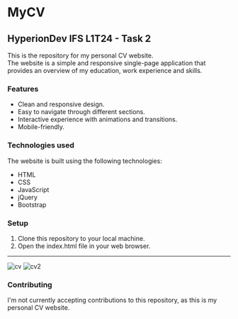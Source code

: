 # MyCV
## HyperionDev IFS L1T24 - Task 2

This is the repository for my personal CV website.  
The website is a simple and responsive single-page application that provides an overview of my education, work experience and skills.

### Features
- Clean and responsive design.
- Easy to navigate through different sections.
- Interactive experience with animations and transitions.
- Mobile-friendly.  

### Technologies used
The website is built using the following technologies:  
- HTML
- CSS
- JavaScript
- jQuery
- Bootstrap  

### Setup
1. Clone this repository to your local machine.
2. Open the index.html file in your web browser.
***
![cv](https://user-images.githubusercontent.com/91093650/233994291-98635438-222a-48e7-9ded-1a32c85f9b13.png)
![cv2](https://user-images.githubusercontent.com/91093650/233994455-fbb2c8f9-aee5-4ea9-91c8-6607652c64cb.png)


### Contributing
I'm not currently accepting contributions to this repository, as this is my personal CV website.
